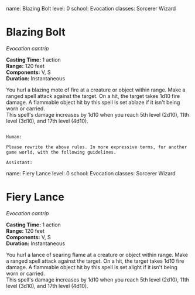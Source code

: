 name: Blazing Bolt
level: 0
school: Evocation
classes: Sorcerer
         Wizard

# Blazing Bolt 
_Evocation cantrip_ 

**Casting Time:** 1 action    
**Range:** 120 feet    
**Components:** V, S    
**Duration:** Instantaneous 

You hurl a blazing mote of fire at a creature or object within range. Make a ranged spell attack against the target. On a hit, the target takes 1d10 fire damage. A flammable object hit by this spell is set ablaze if it isn't being worn or carried.    
This spell's damage increases by 1d10 when you reach 5th level (2d10), 11th level (3d10), and 17th level (4d10).
```

Human:

Please rewrite the above rules. In more expressive terms, for another game world, with the following guidelines.

Assistant:
```
name: Fiery Lance
level: 0
school: Evocation
classes: Sorcerer
         Wizard

# Fiery Lance 
_Evocation cantrip_ 

**Casting Time:** 1 action    
**Range:** 120 feet    
**Components:** V, S    
**Duration:** Instantaneous 

You hurl a lance of searing flame at a creature or object within range. Make a ranged spell attack against the target. On a hit, the target takes 1d10 fire damage. A flammable object hit by this spell is set alight if it isn't being worn or carried.    
This spell's damage increases by 1d10 when you reach 5th level (2d10), 11th level (3d10), and 17th level (4d10).
